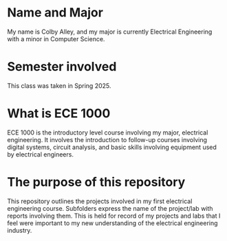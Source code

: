 # Name and Major
My name is Colby Alley, and my major is currently Electrical Engineering with a minor in Computer Science.
# Semester involved
This class was taken in Spring 2025.
# What is ECE 1000
ECE 1000 is the introductory level course involving my major, electrical engineering. 
It involves the introduction to follow-up courses involving digital systems, circuit analysis, and basic skills involving equipment used by electrical engineers.
# The purpose of this repository 
This repository outlines the projects involved in my first electrical engineering course.
Subfolders express the name of the project/lab with reports involving them.
This is held for record of my projects and labs that I feel were important to my new understanding of the electrical engineering industry. 

